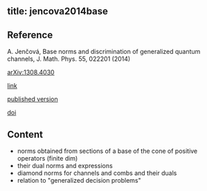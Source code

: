 title: jencova2014base
---

## Reference

A. Jenčová,  Base norms and discrimination of generalized quantum channels, J. Math. Phys. 55, 022201 (2014)


[arXiv:1308.4030](https://arxiv.org/abs/1308.4030)

[link](https://aip.scitation.org/doi/abs/10.1063/1.4863715)

[published version](jencova2014base/published.pdf)

[doi](https://doi.org/10.1063/1.4863715)  

## Content

* norms obtained from sections of a base of the cone of positive operators (finite dim)
* their dual norms and expressions
* diamond norms for channels and combs and their duals
* relation to "generalized decision problems" 

